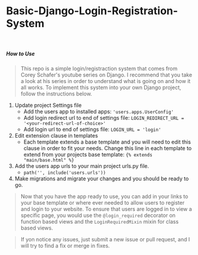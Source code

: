 # Basic-Django-Login-Registration-System
<br/>

##### How to Use
> This repo is a simple login/registraction system that comes from Corey Schafer's youtube series on Django. I recommend that you take a look at his series in order to understand what is going on and how it all works. To implement this system into your own Django project, follow the instructions below.
1. Update project Settings file
   * Add the users app to installed apps: `'users.apps.UserConfig'`
   * Add login redirect url to end of settings file: `LOGIN_REDIRECT_URL = '<your-redirect-url-of-choice>'`
   * Add login url to end of settings file: `LOGIN_URL = 'login'`
2. Edit extension clause in templates
   * Each template extends a base template and you will need to edit this clause in order to fit your needs. Change this line in each template to extend from your projects base template: `{% extends "main/base.html" %}`
3. Add the users app urls to your main project urls.py file.
   * `path('', include('users.urls'))`
4. Make migrations and migrate your changes and you should be ready to go.

> Now that you have the app ready to use, you can add in your links to your base template or where ever needed to allow users to register and login to your website. To ensure that users are logged in to view a specific page, you would use the `@login_required` decorator on function based views and the `LoginRequiredMixin` mixin for class based views.

> If yon notice any issues, just submit a new issue or pull request, and I will try to find a fix or merge in fixes.
